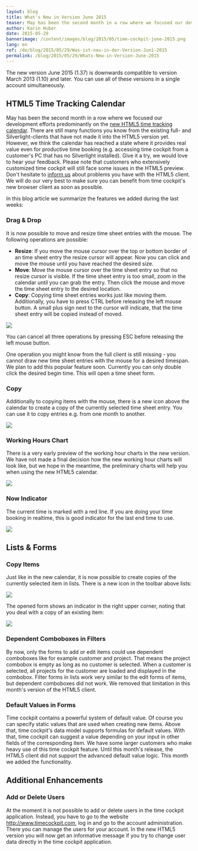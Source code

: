 ```yaml
---
layout: blog
title: What's New in Version June 2015
teaser: May has been the second month in a row where we focused our development efforts predominantly on the new HTML5 time tracking calendar. We think the calendar has reached a state where it provides real value even for productive time booking. Give it a try, we would love to hear your feedback.
author: Karin Huber
date: 2015-05-29
bannerimage: /content/images/blog/2015/05/time-cockpit-june-2015.png
lang: en
ref: /de/blog/2015/05/29/Was-ist-neu-in-der-Version-Juni-2015
permalink: /blog/2015/05/29/Whats-New-in-Version-June-2015
---
```


<p>The new version June 2015 (1.37) is downwards compatible to version March 2013 (1.10) and later. You can use all of these versions in a single account simultaneously.</p><h2>HTML5 Time Tracking Calendar
<br /></h2><p>May has been the second month in a row where we focused our development efforts predominantly on the <a href="https://web.timecockpit.com" target="_blank">new HTML5 time tracking calendar</a>. There are still many functions you know from the existing full- and Silverlight-clients that have not made it into the HTML5 version yet. However, we think the calendar has reached a state where it provides real value even for productive time booking (e.g. accessing time cockpit from a customer's PC that has no Silverlight installed). Give it a try, we would love to hear your feedback. Please note that customers who extensively customized time cockpit will still face some issues in the HTML5 preview. Don't hesitate to <a href="mailto:support@timecockpit.com">inform us</a> about problems you have with the HTML5 client. We will do our very best to make sure you can benefit from time cockpit's new browser client as soon as possible.</p><p>In this blog article we summarize the features we added during the last weeks:<br /></p><h3>Drag &amp; Drop
<br /></h3><p>It is now possible to move and resize time sheet entries with the mouse. The following operations are possible:</p><ul>
  <li>
    <strong>Resize</strong>: If you move the mouse cursor over the top or bottom border of an time sheet entry the resize cursor will appear. Now you can click and move the mouse until you have reached the desired size.
<br /></li>
  <li>
    <strong>Move</strong>: Move the mouse cursor over the time sheet entry so that no resize cursor is visible. If the time sheet entry is too small, zoom in the calendar until you can grab the entry. Then click the mouse and move the time sheet entry to the desired location.</li>
  <li>
    <strong>Copy</strong>: Copying time sheet entries works just like moving them. Additionally, you have to press CTRL before releasing the left mouse button. A small plus sign next to the cursor will indicate, that the time sheet entry will be copied instead of moved.</li>
</ul><p>
  <img src="{{site.baseurl}}/content/images/blog/2015/05/copy-time-sheet-entry-with-mouse.gif" />
</p><p>You can cancel all three operations by pressing ESC before releasing the left mouse button.</p><p>One operation you might know from the full client is still missing - you cannot draw new time sheet entries with the mouse for a desired timespan. We plan to add this popular feature soon. Currently you can only double click the desired begin time. This will open a time sheet form.</p><h3>Copy</h3><p>Additionally to copying items with the mouse, there is a new icon above the calendar to create a copy of the currently selected time sheet entry. You can use it to copy entries e.g. from one month to another.</p><p>
  <img src="{{site.baseurl}}/content/images/blog/2015/05/copy-time-sheet-entry.png" />
</p><h3>Working Hours Chart</h3><p>There is a very early preview of the working hour charts in the new version. We have not made a final decision how the new working hour charts will look like, but we hope in the meantime, the preliminary charts will help you when using the new HTML5 calendar.</p><p>
  <img src="{{site.baseurl}}/content/images/blog/2015/05/working-hours-chart.png" />
</p><h3>Now Indicator</h3><p>The current time is marked with a red line. If you are doing your time booking in realtime, this is good indicator for the last end time to use.</p><p>
  <img src="{{site.baseurl}}/content/images/blog/2015/05/now-indicator.png" />
</p><h2>Lists &amp; Forms</h2><h3>Copy Items</h3><p>Just like in the new calendar, it is now possible to create copies of the currently selected item in lists. There is a new icon in the toolbar above lists:</p><p>
  <img src="{{site.baseurl}}/content/images/blog/2015/05/copy-entity.png" />
</p><p>The opened form shows an indicator in the right upper corner, noting that you deal with a copy of an existing item:<br /></p><p>
  <img src="{{site.baseurl}}/content/images/blog/2015/05/copy-item-form.png" />
</p><h3>Dependent Comboboxes in Filters</h3><p>By now, only the forms to add or edit items could use dependent comboboxes like for example customer and project. That means the project combobox is empty as long as no customer is selected. When a customer is selected, all projects for the customer are loaded and displayed in the combobox. Filter forms in lists work very similar to the edit forms of items, but dependent comboboxes did not work. We removed that limitation in this month's version of the HTML5 client.</p><h3>Default Values in Forms</h3><p>Time cockpit contains a powerful system of default value. Of course you can specify static values that are used when creating new items. Above that, time cockpit's data model supports formulas for default values. With that, time cockpit can suggest a value depending on your input in other fields of the corresponding item. We have some larger customers who make heavy use of this time cockpit feature. Until this month's release, the HTML5 client did not support the advanced default value logic. This month we added the functionality. </p><h2>Additional Enhancements</h2><h3>Add or Delete Users</h3><p>At the moment it is not possible to add or delete users in the time cockpit application. Instead, you have to go to the website <a href="http://www.timecockpit.com">http://www.timecockpit.com</a>, log in and go to the account administration. There you can manage the users for your account. In the new HTML5 version you will now get an informative message if you try to change user data directly in the time cockpit application.</p>